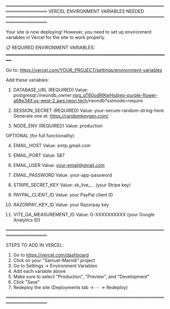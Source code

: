 ═══════════════════════════════════════════════════════════════
            VERCEL ENVIRONMENT VARIABLES NEEDED
═══════════════════════════════════════════════════════════════

Your site is now deploying! However, you need to set up environment
variables in Vercel for the site to work properly.

📋 REQUIRED ENVIRONMENT VARIABLES:
━━━━━━━━━━━━━━━━━━━━━━━━━━━━━━━━━━━━━━━━━━━━━━━━━━━━━━━━━━━━━

Go to: https://vercel.com/YOUR_PROJECT/settings/environment-variables

Add these variables:

1. DATABASE_URL (REQUIRED)
   Value: postgresql://neondb_owner:npg_gT60odRIKwHs@ep-purple-flower-a68e34if.us-west-2.aws.neon.tech/neondb?sslmode=require
   
2. SESSION_SECRET (REQUIRED)
   Value: your-secure-random-string-here
   Generate one at: https://randomkeygen.com/

3. NODE_ENV (REQUIRED)
   Value: production

OPTIONAL (for full functionality):

4. EMAIL_HOST
   Value: smtp.gmail.com

5. EMAIL_PORT
   Value: 587

6. EMAIL_USER
   Value: your-email@gmail.com

7. EMAIL_PASSWORD
   Value: your-app-password

8. STRIPE_SECRET_KEY
   Value: sk_live_... (your Stripe key)

9. PAYPAL_CLIENT_ID
   Value: your PayPal client ID

10. RAZORPAY_KEY_ID
    Value: your Razorpay key

11. VITE_GA_MEASUREMENT_ID
    Value: G-XXXXXXXXXX (your Google Analytics ID)

═══════════════════════════════════════════════════════════════

STEPS TO ADD IN VERCEL:
1. Go to https://vercel.com/dashboard
2. Click on your "Samuel-Marndi" project
3. Go to Settings → Environment Variables
4. Add each variable above
5. Make sure to select "Production", "Preview", and "Development"
6. Click "Save"
7. Redeploy the site (Deployments tab → ⋯ → Redeploy)

═══════════════════════════════════════════════════════════════

